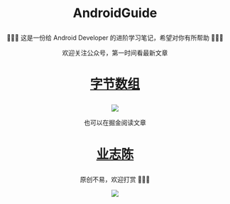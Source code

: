 # <p align="center"> AndroidGuide </p>

<p align="center">🎁🎁🎁 这是一份给 Android Developer 的进阶学习笔记，希望对你有所帮助 🤣🤣🤣</p>

<p align="center">欢迎关注公众号，第一时间看最新文章</p>

# <p align="center"><a href=https://p3-juejin.byteimg.com/tos-cn-i-k3u1fbpfcp/adbc507fc3704fd8955aae739a433db2~tplv-k3u1fbpfcp-zoom-1.image>字节数组</a></p>

<div align=center><img src ="https://p3-juejin.byteimg.com/tos-cn-i-k3u1fbpfcp/adbc507fc3704fd8955aae739a433db2~tplv-k3u1fbpfcp-zoom-1.image"/></div>

<p align="center"></p>

<p align="center"></p>

<p align="center">也可以在掘金阅读文章</p>

# <p align="center"><a href=https://juejin.cn/user/923245496518439/posts>业志陈</a></p>

<p align="center"></p>

<p align="center"></p>

<p align="center">原创不易，欢迎打赏 🤣🤣🤣</p>

<div align=center><img src ="https://upload-images.jianshu.io/upload_images/2552605-90137f2c05f94027.jpg"/></div>